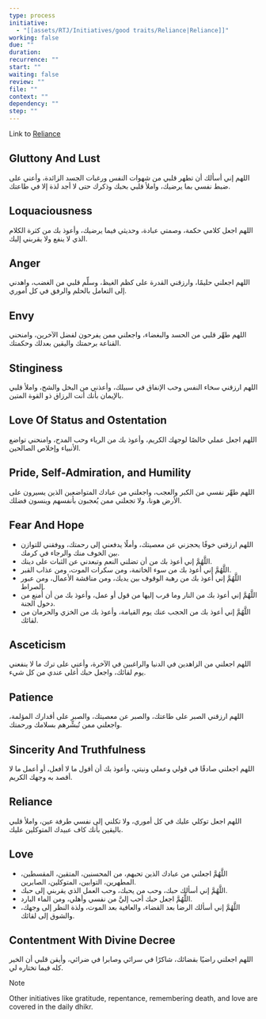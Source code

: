 ```yaml
---
type: process
initiative:
  - "[[assets/RTJ/Initiatives/good traits/Reliance|Reliance]]"
working: false
due: ""
duration: 
recurrence: ""
start: ""
waiting: false
review: ""
file: ""
context: ""
dependency: ""
step: ""
---
```


Link to [Reliance](assets/RTJ/Initiatives/good%20traits/Reliance.md)

## Gluttony And Lust

اللهم إني أسألك أن تطهر قلبي من شهوات النفس ورغبات الجسد الزائدة، وأعني على ضبط نفسي بما يرضيك، واملأ قلبي بحبك وذكرك حتى لا أجد لذة إلا في طاعتك.  

## Loquaciousness

اللهم اجعل كلامي حكمة، وصمتي عبادة، وحديثي فيما يرضيك، وأعوذ بك من كثرة الكلام الذي لا ينفع ولا يقربني إليك.  

## Anger

اللهم اجعلني حليمًا، وارزقني القدرة على كظم الغيظ، وسلِّم قلبي من الغضب، واهدني إلى التعامل بالحلم والرفق في كل أموري.  

## Envy

اللهم طهِّر قلبي من الحسد والبغضاء، واجعلني ممن يفرحون لفضل الآخرين، وامنحني القناعة برحمتك واليقين بعدلك وحكمتك.  

## Stinginess

اللهم ارزقني سخاء النفس وحب الإنفاق في سبيلك، وأعذني من البخل والشح، واملأ قلبي بالإيمان بأنك أنت الرزاق ذو القوة المتين.  

## Love Of Status and Ostentation

اللهم اجعل عملي خالصًا لوجهك الكريم، وأعوذ بك من الرياء وحب المدح، وامنحني تواضع الأنبياء وإخلاص الصالحين.  

## Pride, Self-Admiration, and Humility

اللهم طهِّر نفسي من الكبر والعجب، واجعلني من عبادك المتواضعين الذين يسيرون على الأرض هونا، ولا تجعلني ممن يُعجبون بأنفسهم وينسون فضلك.  

## Fear And Hope

* اللهم ارزقني خوفًا يحجزني عن معصيتك، وأملًا يدفعني إلى رحمتك، ووفقني للتوازن بين الخوف منك والرجاء في كرمك.  
* اللَّهُمَّ إني أعوذ بك من أن تضلني النعم وتبعدني عن الثبات على دينك.  
* اللَّهُمَّ إني أعوذ بك من سوء الخاتمة، ومن سكرات الموت، ومن عذاب القبر.  
* اللَّهُمَّ إني أعوذ بك من رهبة الوقوف بين يديك، ومن مناقشة الأعمال، ومن عبور الصراط.  
* اللَّهُمَّ إني أعوذ بك من النار وما قرب إليها من قول أو عمل، وأعوذ بك من أن أُمنع من دخول الجنة.
* اللَّهُمَّ إني أعوذ بك من الحجب عنك يوم القيامة، وأعوذ بك من الخزي والحرمان من لقائك.

## Asceticism

اللهم اجعلني من الزاهدين في الدنيا والراغبين في الآخرة، وأعني على ترك ما لا ينفعني يوم لقائك، واجعل حبك أغلى عندي من كل شيء.  

## Patience

اللهم ارزقني الصبر على طاعتك، والصبر عن معصيتك، والصبر على أقدارك المؤلمة، واجعلني ممن تُبشِّرهم بسلامك ورحمتك.  

## Sincerity And Truthfulness

اللهم اجعلني صادقًا في قولي وعملي ونيتي، وأعوذ بك أن أقول ما لا أفعل، أو أعمل ما لا أقصد به وجهك الكريم.  

## Reliance

اللهم اجعل توكلي عليك في كل أموري، ولا تكلني إلى نفسي طرفة عين، واملأ قلبي باليقين بأنك كاف عبيدك المتوكلين عليك.  

## Love

* اللَّهُمَّ اجعلني من عبادك الذين تحبهم، من المحسنين، المتقين، المقسطين، المطهرين، التوابين، المتوكلين، الصابرين.  
* اللَّهُمَّ إني أسألك حبك، وحب من يحبك، وحب العمل الذي يقربني إلى حبك.  
* اللَّهُمَّ اجعل حبك أحب إليَّ من نفسي وأهلي، ومن الماء البارد.  
* اللَّهُمَّ إني أسألك الرضا بعد القضاء، والعافية بعد الموت، ولذة النظر إلى وجهك، والشوق إلى لقائك.

## Contentment With Divine Decree

اللهم اجعلني راضيًا بقضائك، شاكرًا في سرائي وصابرا في ضرائي، وأيقن قلبي أن الخير كله فيما تختاره لي.  

> [!note]
> 
> 
> Other initiatives like gratitude, repentance, remembering death, and love are covered in the daily dhikr.
> 

